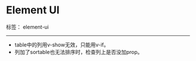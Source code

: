 ﻿# Element UI

标签： element-ui

---

- table中的列用v-show无效，只能用v-if。
- 列加了sortable也无法排序时，检查列上是否没加prop。
  